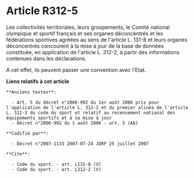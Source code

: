 # Article R312-5

Les collectivités territoriales, leurs groupements, le Comité national olympique et sportif français et ses organes
déconcentrés et les fédérations sportives agréées au sens de l'article L. 131-8 et leurs organes déconcentrés concourent à la
mise à jour de la base de données constituée, en application de l'article L. 312-2, à partir des informations contenues dans
les déclarations.

A cet effet, ils peuvent passer une convention avec l'Etat.

**Liens relatifs à cet article**

	**Anciens textes**:

	  - Art. 5 du décret n°2006-992 du 1er août 2006 pris pour l'application de l'article L. 312-2 et du premier alinéa de l'article L. 312-3 du code du sport et relatif au recensement national des équipements sportifs et à sa mise à jour
	  - Décret n°2006-992 du 1 août 2006 - art. 5 (Ab)

	**Codifié par**:

	  - Décret n°2007-1133 2007-07-24 JORF 25 juillet 2007

	**Cite**:

	  - Code du sport. - art. L131-8 (V)
	  - Code du sport. - art. L312-2 (V)
